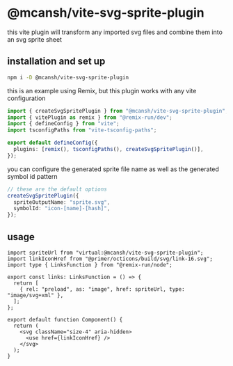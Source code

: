 # @mcansh/vite-svg-sprite-plugin

this vite plugin will transform any imported svg files and combine them into an svg sprite sheet

## installation and set up

```sh
npm i -D @mcansh/vite-svg-sprite-plugin
```

this is an example using Remix, but this plugin works with any vite configuration

```ts
import { createSvgSpritePlugin } from "@mcansh/vite-svg-sprite-plugin";
import { vitePlugin as remix } from "@remix-run/dev";
import { defineConfig } from "vite";
import tsconfigPaths from "vite-tsconfig-paths";

export default defineConfig({
  plugins: [remix(), tsconfigPaths(), createSvgSpritePlugin()],
});
```

you can configure the generated sprite file name as well as the generated symbol id pattern

```ts
// these are the default options
createSvgSpritePlugin({
  spriteOutputName: "sprite.svg",
  symbolId: "icon-[name]-[hash]",
});
```

## usage

```tsx
import spriteUrl from "virtual:@mcansh/vite-svg-sprite-plugin";
import linkIconHref from "@primer/octicons/build/svg/link-16.svg";
import type { LinksFunction } from "@remix-run/node";

export const links: LinksFunction = () => {
  return [
    { rel: "preload", as: "image", href: spriteUrl, type: "image/svg+xml" },
  ];
};

export default function Component() {
  return (
    <svg className="size-4" aria-hidden>
      <use href={linkIconHref} />
    </svg>
  );
}
```
